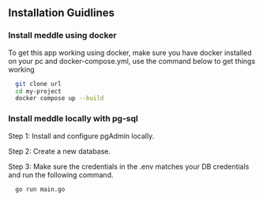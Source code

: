 
## Installation Guidlines

### Install meddle using docker
To get this app working using docker, make sure
you have docker installed on your pc and docker-compose.yml, use the command below to get
things working

```bash
  git clone url
  cd my-project
  docker compose up --build
```
### Install meddle locally with pg-sql

Step 1: Install and configure pgAdmin locally.

Step 2: Create a new database.

Step 3: Make sure the credentials in the .env matches your DB credentials and run the following command.

```bash
  go run main.go
```
